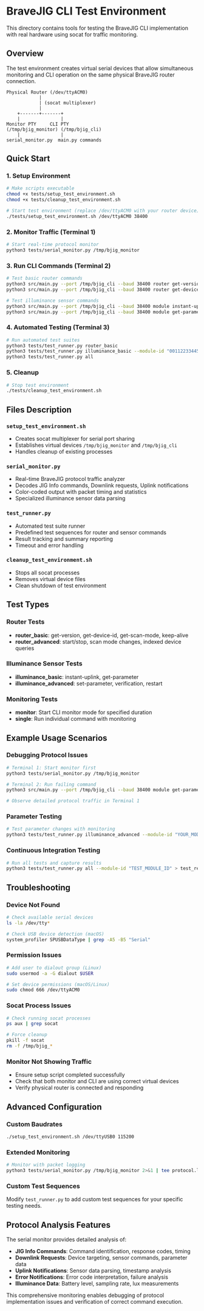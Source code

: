 # BraveJIG CLI Test Environment

This directory contains tools for testing the BraveJIG CLI implementation with real hardware using socat for traffic monitoring.

## Overview

The test environment creates virtual serial devices that allow simultaneous monitoring and CLI operation on the same physical BraveJIG router connection.

```
Physical Router (/dev/ttyACM0)
            |
            | (socat multiplexer)
            |
    +-------+-------+
    |               |
Monitor PTY     CLI PTY
(/tmp/bjig_monitor) (/tmp/bjig_cli)
    |               |
serial_monitor.py  main.py commands
```

## Quick Start

### 1. Setup Environment

```bash
# Make scripts executable
chmod +x tests/setup_test_environment.sh
chmod +x tests/cleanup_test_environment.sh

# Start test environment (replace /dev/ttyACM0 with your router device)
./tests/setup_test_environment.sh /dev/ttyACM0 38400
```

### 2. Monitor Traffic (Terminal 1)

```bash
# Start real-time protocol monitor
python3 tests/serial_monitor.py /tmp/bjig_monitor
```

### 3. Run CLI Commands (Terminal 2)

```bash
# Test basic router commands
python3 src/main.py --port /tmp/bjig_cli --baud 38400 router get-version
python3 src/main.py --port /tmp/bjig_cli --baud 38400 router get-device-id

# Test illuminance sensor commands
python3 src/main.py --port /tmp/bjig_cli --baud 38400 module instant-uplink --module-id "001122334455667788"
python3 src/main.py --port /tmp/bjig_cli --baud 38400 module get-parameter --module-id "001122334455667788"
```

### 4. Automated Testing (Terminal 3)

```bash
# Run automated test suites
python3 tests/test_runner.py router_basic
python3 tests/test_runner.py illuminance_basic --module-id "001122334455667788"
python3 tests/test_runner.py all
```

### 5. Cleanup

```bash
# Stop test environment
./tests/cleanup_test_environment.sh
```

## Files Description

### `setup_test_environment.sh`
- Creates socat multiplexer for serial port sharing
- Establishes virtual devices `/tmp/bjig_monitor` and `/tmp/bjig_cli`
- Handles cleanup of existing processes

### `serial_monitor.py`
- Real-time BraveJIG protocol traffic analyzer
- Decodes JIG Info commands, Downlink requests, Uplink notifications
- Color-coded output with packet timing and statistics
- Specialized illuminance sensor data parsing

### `test_runner.py`
- Automated test suite runner
- Predefined test sequences for router and sensor commands
- Result tracking and summary reporting
- Timeout and error handling

### `cleanup_test_environment.sh`
- Stops all socat processes
- Removes virtual device files
- Clean shutdown of test environment

## Test Types

### Router Tests
- **router_basic**: get-version, get-device-id, get-scan-mode, keep-alive
- **router_advanced**: start/stop, scan mode changes, indexed device queries

### Illuminance Sensor Tests
- **illuminance_basic**: instant-uplink, get-parameter
- **illuminance_advanced**: set-parameter, verification, restart

### Monitoring Tests
- **monitor**: Start CLI monitor mode for specified duration
- **single**: Run individual command with monitoring

## Example Usage Scenarios

### Debugging Protocol Issues
```bash
# Terminal 1: Start monitor first
python3 tests/serial_monitor.py /tmp/bjig_monitor

# Terminal 2: Run failing command
python3 src/main.py --port /tmp/bjig_cli --baud 38400 module get-parameter --module-id "001122334455667788"

# Observe detailed protocol traffic in Terminal 1
```

### Parameter Testing
```bash
# Test parameter changes with monitoring
python3 tests/test_runner.py illuminance_advanced --module-id "YOUR_MODULE_ID"
```

### Continuous Integration Testing
```bash
# Run all tests and capture results
python3 tests/test_runner.py all --module-id "TEST_MODULE_ID" > test_results.log 2>&1
```

## Troubleshooting

### Device Not Found
```bash
# Check available serial devices
ls -la /dev/tty*

# Check USB device detection (macOS)
system_profiler SPUSBDataType | grep -A5 -B5 "Serial"
```

### Permission Issues
```bash
# Add user to dialout group (Linux)
sudo usermod -a -G dialout $USER

# Set device permissions (macOS/Linux)
sudo chmod 666 /dev/ttyACM0
```

### Socat Process Issues
```bash
# Check running socat processes
ps aux | grep socat

# Force cleanup
pkill -f socat
rm -f /tmp/bjig_*
```

### Monitor Not Showing Traffic
- Ensure setup script completed successfully
- Check that both monitor and CLI are using correct virtual devices
- Verify physical router is connected and responding

## Advanced Configuration

### Custom Baudrates
```bash
./setup_test_environment.sh /dev/ttyUSB0 115200
```

### Extended Monitoring
```bash
# Monitor with packet logging
python3 tests/serial_monitor.py /tmp/bjig_monitor 2>&1 | tee protocol.log
```

### Custom Test Sequences
Modify `test_runner.py` to add custom test sequences for your specific testing needs.

## Protocol Analysis Features

The serial monitor provides detailed analysis of:

- **JIG Info Commands**: Command identification, response codes, timing
- **Downlink Requests**: Device targeting, sensor commands, parameter data
- **Uplink Notifications**: Sensor data parsing, timestamp analysis
- **Error Notifications**: Error code interpretation, failure analysis
- **Illuminance Data**: Battery level, sampling rate, lux measurements

This comprehensive monitoring enables debugging of protocol implementation issues and verification of correct command execution.
